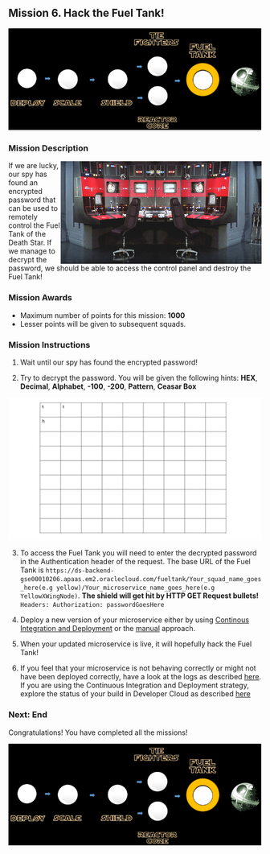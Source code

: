 ## Mission 6. Hack the Fuel Tank! ##

![Mission6](MapFuelTankMission.PNG)

### Mission Description ###

<img align="right" src="../images/fueltank.jpg" width = "400px">
If we are lucky, our spy has found an encrypted password that can be used to remotely control the Fuel Tank of the Death Star.
If we manage to decrypt the password, we should be able to access the control panel and destroy the Fuel Tank!

### Mission Awards ###

- Maximum number of points for this mission: **1000**
- Lesser points will be given to subsequent squads.

### Mission Instructions ###

1. Wait until our spy has found the encrypted password!

2. Try to decrypt the password. You will be given the following hints:
**HEX**, **Decimal**, **Alphabet**, **-100**, **-200**, **Pattern**, **Ceasar Box**

![Ceasar Map](../images/caesarbox.jpg)

3. To access the Fuel Tank you will need to enter the decrypted password in the Authentication header of the request. The base URL of the Fuel Tank is ```https://ds-backend-gse00010206.apaas.em2.oraclecloud.com/fueltank/Your_squad_name_goes_here(e.g yellow)/Your_microservice_name_goes_here(e.g YellowXWingNode)```. **The shield will get hit by HTTP GET Request bullets!** ```Headers: Authorization: passwordGoesHere```

4. Deploy a new version of your microservice either by using [Continous Integration and Deployment](../deployment/cicd.md) or the [manual](../deployment/manually.md) approach. 

5. When your updated microservice is live, it will hopefully hack the Fuel Tank!

6. If you feel that your microservice is not behaving correctly or might not have been deployed correctly, have a look at the logs as described [here](../logs.md). If you are using the Continuous Integration and Deployment strategy, explore the status of your build in Developer Cloud as described [here](../devcs.md)

### Next: End ###

Congratulations! You have completed all the missions!

![Mission4](MapFuelTankMission.PNG)
